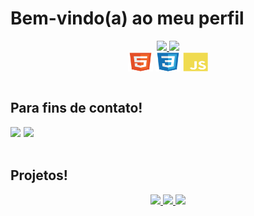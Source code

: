 # Bem-vindo(a) ao meu perfil

<div align="center">
  <a href="https://github.com/PaoZin666">
    <img height="180em" src="https://github-readme-stats.vercel.app/api?username=PaoZin666&show_icons=true&theme=tokyonight&include_all_commits=true&count_private=true"/>
    <img height="180em" src="https://github-readme-stats.vercel.app/api/top-langs/?username=PaoZin666&layout=compact&langs_count=6&theme=tokyonight"/>
  </a>
</div>

<div align="center">
  <img align="center" alt="HTML" height="30" width="40" src="https://raw.githubusercontent.com/devicons/devicon/master/icons/html5/html5-original.svg">
  <img align="center" alt="CSS" height="30" width="40" src="https://raw.githubusercontent.com/devicons/devicon/master/icons/css3/css3-original.svg">
  <img align="center" alt="Js" height="30" width="40" src="https://raw.githubusercontent.com/devicons/devicon/master/icons/javascript/javascript-plain.svg">
</div>

<br>

## Para fins de contato!

<div align="center" style="display: flex; gap: 5px;">
  <a href="mailto:ronald.conceicao15@aluno.enova.educacao.ba.gov.br">
    <img src="https://img.shields.io/badge/-Gmail-%23333?style=for-the-badge&logo=gmail&logoColor=white" target="_blank">
  </a>
  <a href="https://www.linkedin.com/in/RonaldGabriel" target="_blank">
    <img src="https://img.shields.io/badge/-LinkedIn-%230077B5?style=for-the-badge&logo=linkedin&logoColor=white" target="_blank">
  </a>
</div>

<br>

## Projetos!

<div align="center">
  <a href="https://paozin666.github.io/projeto-mario/" target="_blank">
    <img src="https://img.shields.io/badge/Mario%20Project-121013?style=for-the-badge&logo=github&logoColor=white" target="_blank">
  </a>
  <a href="https://doceria-negobom.vercel.app/" target="_blank">
    <img src="https://img.shields.io/badge/Doceria%20NegoBom-121013?style=for-the-badge&logo=github&logoColor=white" target="_blank">
  </a>
  <a href="https://paozin666.github.io/berserk-v2/" target="_blank">
    <img src="https://img.shields.io/badge/Berserk%20V2-121013?style=for-the-badge&logo=github&logoColor=white" target="_blank">
  </a>
</div>
